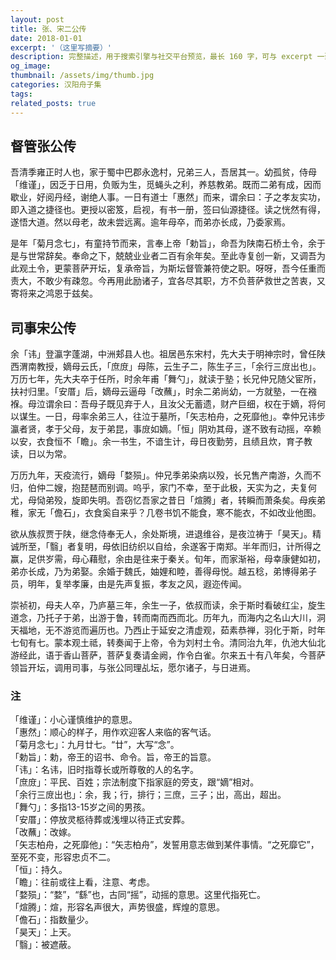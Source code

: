 ```yaml
---
layout: post
title: 张、宋二公传
date: 2018-01-01
excerpt: '（这里写摘要）'
description: 完整描述，用于搜索引擎与社交平台预览，最长 160 字，可与 excerpt 一致
og_image: 
thumbnail: /assets/img/thumb.jpg
categories: 汉阳舟子集
tags: 
related_posts: true
---
```


## 督管张公传

吾清季雍正时人也，家于蜀中巴郡永逸村，兄弟三人，吾居其一。幼孤贫，侍母「维谨」，因乏于日用，负贩为生，觅蝇头之利，养慈教弟。既而二弟有成，因而歇业，好阅丹经，谢绝人事。一日有道士「惠然」而来，谓余曰：子之孝友实功，即入道之捷径也。更授以密笈，启视，有书一册，签曰仙源捷径。读之恍然有得，遂悟大道。然以母老，故未尝远离。逾年母卒，而弟亦长成，乃委家焉。

是年「菊月念七」，有童持节而来，言奉上帝「勅旨」，命吾为陕南石桥土令，余于是与世常辞矣。奉命之下，兢兢业业者二百有余年矣。至此寺复创一新，又调吾为此观土令，更蒙菩萨开坛，复承帝旨，为斯坛督管兼符使之职。呀呀，吾今任重而责大，不敢少有疎忽。今再用此励诸子，宜各尽其职，方不负菩萨救世之苦衷，又寄将来之鸿恩于兹矣。

## 司事宋公传

余「讳」登瀛字蓬湖，中洲郏县人也。祖居邑东宋村，先大夫于明神宗时，曾任陕西渭南教授，嫡母云氏，「庶庻」母陈，云生子二，陈生子三，「余行三庻出也」。万历七年，先大夫卒于任所，时余年甫「舞勺」，就读于塾；长兄仲兄随父宦所，扶衬归里。「安厝」后，嫡母云逼母「改蘸」，时余二弟尚幼，一方就塾，一在襁褓。母泣谓余曰：吾母子既见弃于人，且汝父无蓄遗，财产巨细，权在于嫡，将何以谋生。一日，母率余弟三人，往泣于墓所，「矢志柏舟，之死靡他」。幸仲兄讳步瀛者贤，孝于父母，友于弟昆，事庻如嫡。「恒」阴劝其母，遂不致有动摇，卒赖以安，衣食恒不「瞻」。余一书生，不谙生计，母日夜勤劳，且绩且炊，育子教读，日以为常。

万历九年，天疫流行，嫡母「婺殒」。仲兄季弟染病以殁，长兄售产南游，久而不归，伯仲二嫂，抱琵琶而别调。呜乎，家门不幸，至于此极，天实为之，夫复何尤，母恸弟殁，旋即失明。吾窃忆吾家之昔日「煊腾」者，转瞬而萧条矣。母疾弟稚，家无「儋石」，衣食奚自来乎？几卷书饥不能食，寒不能衣，不如改业他图。

欲从族叔贾于陕，继念侍奉无人，余处斯境，进退维谷，是夜泣祷于「昊天」。精诚所至，「翳」者复明，母依旧纺织以自给，余遂客于南郑。半年而归，计所得之赢，足供岁需，母心藉慰，余由是往来于秦关。旬年，而家渐裕，母幸康健如初，弟亦长成，乃为弟娶。余婚于魏氏，妯娌和睦，善得母悦。越五稔，弟博得弟子员，明年，复举孝廉，由是先声复振，孝友之风，遐迩传闻。

崇祯初，母夫人卒，乃庐墓三年，余生一子，依叔而读，余于斯时看破红尘，旋生道念，乃托子于弟，出游于鲁，转而南而西而北。历年九，而海内之名山大川，洞天福地，无不游览而遍历也。乃西止于延安之清虚观，茹素恭禅，羽化于斯，时年七旬有七。蒙本观土祗，转奏闻于上帝，令为刘村土令。清同治九年，仇池大仙北游经此，语于香山菩萨，菩萨复奏请金阙，作令白雀。尔来五十有八年矣，今菩萨领旨开坛，调用司事，与张公同理乩坛，愿尔诸子，与日进焉。

### 注

「维谨」：小心谨慎维护的意思。  
「惠然」：顺心的样子，用作欢迎客人来临的客气话。  
「菊月念七」：九月廿七。“廿”，大写“念”。  
「勅旨」：勅，帝王的诏书、命令。旨，帝王的旨意。  
「讳」：名讳，旧时指尊长或所尊敬的人的名字。  
「庶庻」：平民、百姓；宗法制度下指家庭的旁支，跟“嫡”相对。  
「余行三庻出也」：余，我；行，排行；三庶，三子；出，高出，超出。  
「舞勺」：多指13-15岁之间的男孩。  
「安厝」：停放灵柩待葬或浅埋以待正式安葬。  
「改蘸」：改嫁。  
「矢志柏舟，之死靡他」：“矢志柏舟”，发誓用意志做到某件事情。“之死靡它”，至死不变，形容忠贞不二。  
「恒」：持久。  
「瞻」：往前或往上看，注意、考虑。  
「婺殒」：“婺”，“繇”也，古同“摇”，动摇的意思。这里代指死亡。  
「煊腾」：煊，形容名声很大，声势很盛，辉煌的意思。  
「儋石」：指数量少。  
「昊天」：上天。  
「翳」：被遮蔽。